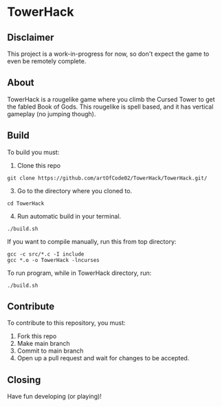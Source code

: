 # TowerHack

## Disclaimer

This project is a work-in-progress for now, so don't expect the game to even be remotely complete.

## About

TowerHack is a rougelike game where you climb the Cursed Tower to get the fabled Book of Gods.
This rougelike is spell based, and it has vertical gameplay (no jumping though).

## Build

To build you must:
1. Clone this repo
```shell
git clone https://github.com/artOfCode02/TowerHack/TowerHack.git/
```
3. Go to the directory where you cloned to.
```shell
cd TowerHack
```
4. Run automatic build in your terminal.
```shell
./build.sh
```


If you want to compile manually, run this from top directory:
```shell
gcc -c src/*.c -I include
gcc *.o -o TowerHack -lncurses
```

To run program, while in TowerHack directory, run:
```shell
./build.sh
```

## Contribute

To contribute to this repository, you must:
1. Fork this repo
2. Make main branch
3. Commit to main branch
4. Open up a pull request and wait for changes to be accepted.

## Closing
Have fun developing (or playing)!
